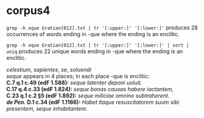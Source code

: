 corpus4
=======
`grep -h xque Gratian[012].txt | tr '[:upper:]' '[:lower:]'` produces 28 occurrences of words ending in -que where the ending is an enclitic.

`grep -h xque Gratian[012].txt | tr '[:upper:]' '[:lower:]' | sort | uniq` produces 22 unique words ending in -que where the ending is an enclitic.

_celestium_, _sapientes_, _se_, _soluendi_  
_seque_ appears in 4 places; in each place -que is enclitic:  
__C.7 q.1 c.49 (edF 1.588):__ _seque latenter deponi uoluit._  
__C.17 q.4 c.33 (edF 1.824):__ _seque bonas causas habere iactantem,_  
__C.23 q.1 c.2 §5 (edF 1.892):__ _seque miliciae omnino subtraherent._  
**_de Pen._ D.1 c.34 (edF 1.1166):** _Habet itaque resuscitatorem suum sibi presentem, seque inhabitantem._  

